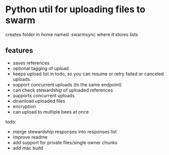 # Python util for uploading files to swarm

creates folder in home named .swarmsync where it stores lists
 
## features
 - saves references
 - optional tagging of upload
 - keeps upload list in todo, so you can resume or retry failed or canceled uploads.
 - support concurrent uploads (to the same endpoint)
 - can check stewardship of uploaded references
 - supports concurrent uploads
 - download uploaded files
 - encryption
 - can upload to multiple bees at once

todo: 
 - merge stewardship responses into responses list
 - improve readme
 - add support for private files/single owner chunks
 - add mac build

